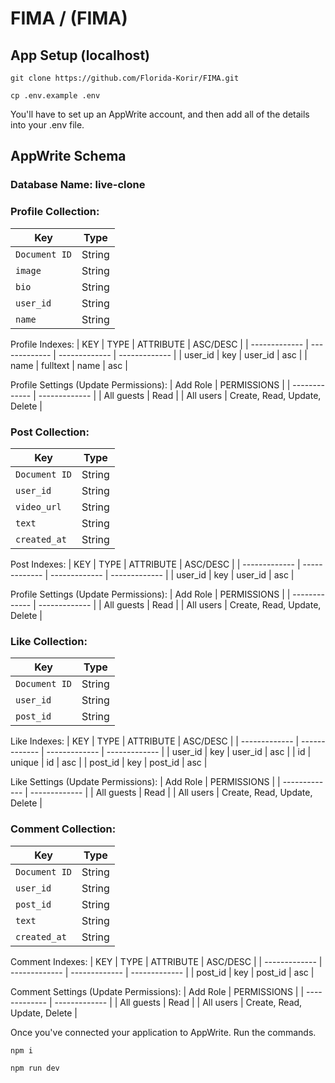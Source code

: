 # FIMA / (FIMA)


## App Setup (localhost)

```
git clone https://github.com/Florida-Korir/FIMA.git

cp .env.example .env
```

You'll have to set up an AppWrite account, and then add all of the details into your .env file.

## AppWrite Schema

### Database Name: live-clone

### Profile Collection:
| Key | Type |
| --- | --- |
| `Document ID` | String |
| `image` | String |
| `bio` | String |
| `user_id` | String |
| `name` | String |

Profile Indexes:
| KEY           | TYPE          | ATTRIBUTE     | ASC/DESC      |
| ------------- | ------------- | ------------- | ------------- |
| user_id       | key           | user_id       | asc           |
| name          | fulltext      | name          | asc           |

Profile Settings (Update Permissions):
| Add Role      | PERMISSIONS   |
| ------------- | ------------- |
| All guests    | Read          |
| All users     | Create, Read, Update, Delete |

### Post Collection:
| Key | Type |
| --- | --- |
| `Document ID` | String |
| `user_id` | String |
| `video_url` | String |
| `text` | String |
| `created_at` | String |
    
Post Indexes:
| KEY           | TYPE          | ATTRIBUTE     | ASC/DESC      |
| ------------- | ------------- | ------------- | ------------- |
| user_id       | key           | user_id       | asc           |

Profile Settings (Update Permissions):
| Add Role      | PERMISSIONS   |
| ------------- | ------------- |
| All guests    | Read          |
| All users     | Create, Read, Update, Delete |

### Like Collection:
| Key | Type |
| --- | --- |
| `Document ID` | String |
| `user_id` | String |
| `post_id` | String |

Like Indexes: 
| KEY           | TYPE          | ATTRIBUTE     | ASC/DESC      |
| ------------- | ------------- | ------------- | ------------- |
| user_id       | key           | user_id       | asc           |
| id            | unique        | id            | asc           |
| post_id       | key           | post_id       | asc           |

Like Settings (Update Permissions):
| Add Role      | PERMISSIONS   |
| ------------- | ------------- |
| All guests    | Read          |
| All users     | Create, Read, Update, Delete |

### Comment Collection:
| Key | Type |
| --- | --- |
| `Document ID` | String |
| `user_id` | String |
| `post_id` | String |
| `text` | String |
| `created_at` | String |
    
Comment Indexes:
| KEY           | TYPE          | ATTRIBUTE     | ASC/DESC      |
| ------------- | ------------- | ------------- | ------------- |
| post_id       | key           | post_id       | asc           |

Comment Settings (Update Permissions):
| Add Role      | PERMISSIONS   |
| ------------- | ------------- |
| All guests    | Read          |
| All users     | Create, Read, Update, Delete |


Once you've connected your application to AppWrite. Run the commands.
    
```
npm i

npm run dev
```


